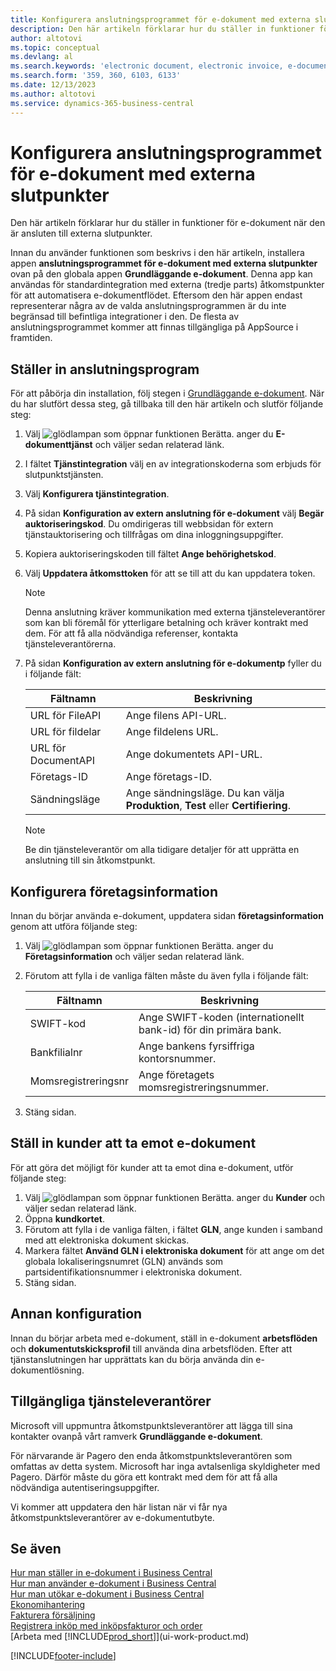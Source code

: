 ```yaml
---
title: Konfigurera anslutningsprogrammet för e-dokument med externa slutpunkter
description: Den här artikeln förklarar hur du ställer in funktioner för e-dokument när den är ansluten till externa slutpunkter.
author: altotovi
ms.topic: conceptual
ms.devlang: al
ms.search.keywords: 'electronic document, electronic invoice, e-document, e-invoice, access-point, endpoint'
ms.search.form: '359, 360, 6103, 6133'
ms.date: 12/13/2023
ms.author: altotovi
ms.service: dynamics-365-business-central
---
```


# <a name="set-the-e-documents-connector-with-external-endpoints"></a>Konfigurera anslutningsprogrammet för e-dokument med externa slutpunkter

Den här artikeln förklarar hur du ställer in funktioner för e-dokument när den är ansluten till externa slutpunkter.

Innan du använder funktionen som beskrivs i den här artikeln, installera appen **anslutningsprogrammet för e-dokument med externa slutpunkter** ovan på den globala appen **Grundläggande e-dokument**. Denna app kan användas för standardintegration med externa (tredje parts) åtkomstpunkter för att automatisera e-dokumentflödet. Eftersom den här appen endast representerar några av de valda anslutningsprogrammen är du inte begränsad till befintliga integrationer i den. De flesta av anslutningsprogrammet kommer att finnas tillgängliga på AppSource i framtiden.

## <a name="set-up-the-connection"></a>Ställer in anslutningsprogram

För att påbörja din installation, följ stegen i [Grundläggande e-dokument](finance-how-setup-edocuments.md). När du har slutfört dessa steg, gå tillbaka till den här artikeln och slutför följande steg:

1. Välj ![glödlampan som öppnar funktionen Berätta.](media/ui-search/search_small.png "Berätta vad du vill göra") anger du **E-dokumenttjänst** och väljer sedan relaterad länk.
2. I fältet **Tjänstintegration** välj en av integrationskoderna som erbjuds för slutpunktstjänsten.
3. Välj **Konfigurera tjänstintegration**.
4. På sidan **Konfiguration av extern anslutning för e-dokument** välj **Begär auktoriseringskod**. Du omdirigeras till webbsidan för extern tjänstauktorisering och tillfrågas om dina inloggningsuppgifter.
5. Kopiera auktoriseringskoden till fältet **Ange behörighetskod**.
6. Välj **Uppdatera åtkomsttoken** för att se till att du kan uppdatera token.

    > [!NOTE]
    > Denna anslutning kräver kommunikation med externa tjänsteleverantörer som kan bli föremål för ytterligare betalning och kräver kontrakt med dem. För att få alla nödvändiga referenser, kontakta tjänsteleverantörerna.

7. På sidan **Konfiguration av extern anslutning för e-dokumentp** fyller du i följande fält:

    | Fältnamn | Beskrivning |
    |---|---|
    | URL för FileAPI | Ange filens API-URL. |
    | URL för fildelar | Ange fildelens URL. |
    | URL för DocumentAPI | Ange dokumentets API-URL. |
    | Företags-ID | Ange företags-ID. |
    | Sändningsläge | Ange sändningsläge. Du kan välja **Produktion**, **Test** eller **Certifiering**. |

    > [!NOTE]
    > Be din tjänsteleverantör om alla tidigare detaljer för att upprätta en anslutning till sin åtkomstpunkt.

## <a name="set-up-company-information"></a>Konfigurera företagsinformation

Innan du börjar använda e-dokument, uppdatera sidan **företagsinformation** genom att utföra följande steg:

1. Välj ![glödlampan som öppnar funktionen Berätta.](media/ui-search/search_small.png "Berätta för mig vad du vill göra") anger du **Företagsinformation** och väljer sedan relaterad länk.
2. Förutom att fylla i de vanliga fälten måste du även fylla i följande fält:

    | Fältnamn | Beskrivning |
    |---|---|
    | SWIFT-kod | Ange SWIFT-koden (internationellt bank-id) för din primära bank. |
    | Bankfilialnr | Ange bankens fyrsiffriga kontorsnummer. |
    | Momsregistreringsnr | Ange företagets momsregistreringsnummer. |

3. Stäng sidan.

## <a name="set-up-customers-to-receive-e-documents"></a>Ställ in kunder att ta emot e-dokument

För att göra det möjligt för kunder att ta emot dina e-dokument, utför följande steg:

1. Välj ![glödlampan som öppnar funktionen Berätta.](media/ui-search/search_small.png "Berätta för mig vad du vill göra") anger du **Kunder** och väljer sedan relaterad länk.
2. Öppna **kundkortet**.
3. Förutom att fylla i de vanliga fälten, i fältet **GLN**, ange kunden i samband med att elektroniska dokument skickas.
4. Markera fältet **Använd GLN i elektroniska dokument** för att ange om det globala lokaliseringsnumret (GLN) används som partsidentifikationsnummer i elektroniska dokument.
5. Stäng sidan.

## <a name="other-setup"></a>Annan konfiguration

Innan du börjar arbeta med e-dokument, ställ in e-dokument **arbetsflöden** och **dokumentutskicksprofil** till använda dina arbetsflöden. Efter att tjänstanslutningen har upprättats kan du börja använda din e-dokumentlösning.

## <a name="available-service-providers"></a>Tillgängliga tjänsteleverantörer

Microsoft vill uppmuntra åtkomstpunktsleverantörer att lägga till sina kontakter ovanpå vårt ramverk **Grundläggande e-dokument**.

För närvarande är Pagero den enda åtkomstpunktsleverantören som omfattas av detta system. Microsoft har inga avtalsenliga skyldigheter med Pagero. Därför måste du göra ett kontrakt med dem för att få alla nödvändiga autentiseringsuppgifter.

Vi kommer att uppdatera den här listan när vi får nya åtkomstpunktsleverantörer av e-dokumentutbyte.

## <a name="see-also"></a>Se även

[Hur man ställer in e-dokument i Business Central](finance-how-setup-edocuments.md)  
[Hur man använder e-dokument i Business Central](finance-how-use-edocuments.md)  
[Hur man utökar e-dokument i Business Central](/dynamics365/business-central/dev-itpro/developer/devenv-extend-edocuments)  
[Ekonomihantering](finance.md)  
[Fakturera försäljning](sales-how-invoice-sales.md)  
[Registrera inköp med inköpsfakturor och order](purchasing-how-record-purchases.md)  
[Arbeta med [!INCLUDE[prod_short](includes/prod_short.md)]](ui-work-product.md)

[!INCLUDE[footer-include](includes/footer-banner.md)]

